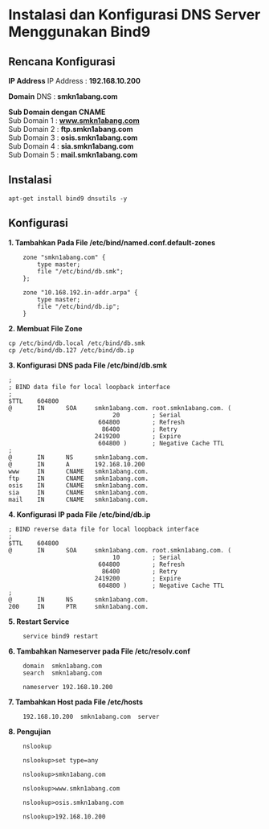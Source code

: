 # Instalasi dan Konfigurasi DNS Server Menggunakan Bind9

## Rencana Konfigurasi
**IP Address**
IP Address : **192.168.10.200**

**Domain**
DNS : **smkn1abang.com**

**Sub Domain dengan CNAME**  
Sub Domain 1 : **www.smkn1abang.com**  
Sub Domain 2 : **ftp.smkn1abang.com**  
Sub Domain 3 : **osis.smkn1abang.com**  
Sub Domain 4 : **sia.smkn1abang.com**  
Sub Domain 5 : **mail.smkn1abang.com**  

## Instalasi 

```console
apt-get install bind9 dnsutils -y
```

## Konfigurasi 

**1. Tambahkan Pada File /etc/bind/named.conf.default-zones**

```console
    zone "smkn1abang.com" {
        type master;
        file "/etc/bind/db.smk";
    };

    zone "10.168.192.in-addr.arpa" {
        type master;
        file "/etc/bind/db.ip";
    }
```

**2. Membuat File Zone**

```console
cp /etc/bind/db.local /etc/bind/db.smk
cp /etc/bind/db.127 /etc/bind/db.ip
```

**3. Konfigurasi DNS pada File /etc/bind/db.smk**
```console
;
; BIND data file for local loopback interface
;
$TTL    604800
@       IN      SOA     smkn1abang.com. root.smkn1abang.com. (
                             20         ; Serial
                         604800         ; Refresh
                          86400         ; Retry
                        2419200         ; Expire
                         604800 )       ; Negative Cache TTL
;
@       IN      NS      smkn1abang.com.
@       IN      A       192.168.10.200
www     IN      CNAME   smkn1abang.com.
ftp     IN      CNAME   smkn1abang.com.
osis    IN      CNAME   smkn1abang.com.
sia     IN      CNAME   smkn1abang.com.
mail    IN      CNAME   smkn1abang.com.
```


**4. Konfigurasi IP pada File /etc/bind/db.ip**
```console
; BIND reverse data file for local loopback interface
;
$TTL    604800
@       IN      SOA     smkn1abang.com. root.smkn1abang.com. (
                             10         ; Serial
                         604800         ; Refresh
                          86400         ; Retry
                        2419200         ; Expire
                         604800 )       ; Negative Cache TTL
;
@       IN      NS      smkn1abang.com.
200     IN      PTR     smkn1abang.com.
```

**5. Restart Service**
```console
    service bind9 restart
```
**6. Tambahkan Nameserver pada File /etc/resolv.conf**
```console
    domain  smkn1abang.com
    search  smkn1abang.com

    nameserver 192.168.10.200
```

**7. Tambahkan Host pada File /etc/hosts**
```console
    192.168.10.200  smkn1abang.com  server
```

**8. Pengujian**
```console
    nslookup

    nslookup>set type=any

    nslookup>smkn1abang.com

    nslookup>www.smkn1abang.com

    nslookup>osis.smkn1abang.com

    nslookup>192.168.10.200 
```


